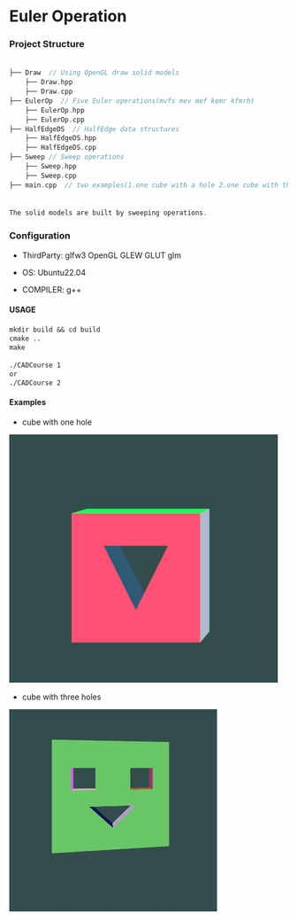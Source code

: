 # Euler Operation

### Project Structure

```C++

├── Draw  // Using OpenGL draw solid models
    ├── Draw.hpp
    ├── Draw.cpp
├── EulerOp  // Five Euler operations(mvfs mev mef kemr kfmrh)
    ├── EulerOp.hpp
    ├── EulerOp.cpp
├── HalfEdgeDS  // HalfEdge data structures
    ├── HalfEdgeDS.hpp
    ├── HalfEdgeDS.cpp
├── Sweep // Sweep operations
    ├── Sweep.hpp
    ├── Sweep.cpp
├── main.cpp  // two examples(1.one cube with a hole 2.one cube with three holes  )
    
    
The solid models are built by sweeping operations.
```

### Configuration

- ThirdParty: glfw3  OpenGL  GLEW GLUT  glm

- OS:  Ubuntu22.04
- COMPILER: g++



#### USAGE

```shell
mkdir build && cd build
cmake ..
make

./CADCourse 1 
or
./CADCourse 2
```

#### Examples

- cube with one hole

<img src="docs/cube_with_one_hole.png" style="zoom: 67%;" />

* cube with three holes

<img src="docs/cube_with_three_holes.png" style="zoom: 50%;" />

